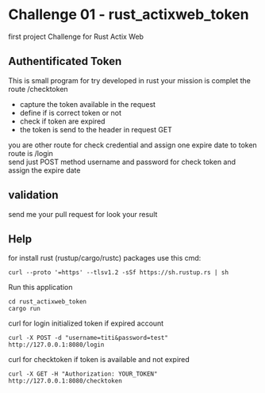 # Challenge 01 - rust_actixweb_token
first project Challenge for Rust Actix Web 

## Authentificated Token 
This is small program for try developed in rust your mission is complet the route /checktoken
* capture the token available in the request
* define if is correct token or not
* check if token are expired
* the token is send to the header in request GET
  
you are other route for check credential and assign one expire date to token route is /login  
send just POST method username and password for check token and assign the expire date  
  
## validation
send me your pull request for look your result  
  
## Help
for install rust (rustup/cargo/rustc) packages use this cmd:
```
curl --proto '=https' --tlsv1.2 -sSf https://sh.rustup.rs | sh
```

Run this application 
```
cd rust_actixweb_token
cargo run
```

curl for login initialized token if expired account
```
curl -X POST -d "username=titi&password=test" http://127.0.0.1:8080/login
```

curl for checktoken if token is available and not expired
```
curl -X GET -H "Authorization: YOUR_TOKEN" http://127.0.0.1:8080/checktoken
```
